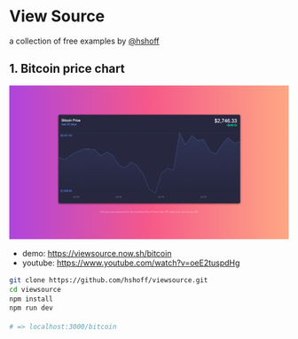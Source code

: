 # View Source
a collection of free examples by [@hshoff](https://twitter.com/hshoff)

## 1. Bitcoin price chart

![img](./previews/01-bitcoin.png)

- demo: https://viewsource.now.sh/bitcoin
- youtube: https://www.youtube.com/watch?v=oeE2tuspdHg

```bash
git clone https://github.com/hshoff/viewsource.git
cd viewsource
npm install
npm run dev

# => localhost:3000/bitcoin
```

